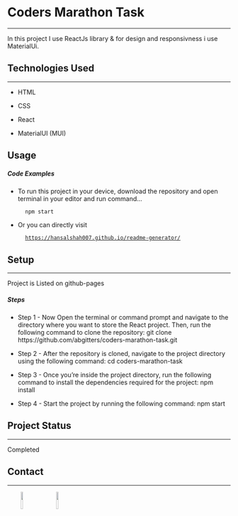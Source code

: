<h1>Coders Marathon Task</h1>
<hr><p>In this project I use ReactJs library &amp; for design and responsivness i use MaterialUi.</p><h2>Technologies Used</h2>
<hr><ul>
<li>HTML</li>
</ul><ul>
<li>CSS</li>
</ul><ul>
<li>React</li>
</ul><ul>
<li>MaterialUI (MUI)</li>
</ul>
<h2>Usage</h2>
<h5>Code Examples</h5><ul>
<li>To run this project in your device, download the repository and open terminal in your editor and run command...</li>
</ul><p><code style="margin-left:40px">npm start</code></p><ul>
<li>Or you can directly visit</li>
</ul><p><a href="https://hansalshah007.github.io/readme-generator/" target="_blank"><code style="margin-left:40px">https://hansalshah007.github.io/readme-generator/</code></a></p>

<h2>Setup</h2>
<hr><p>Project is Listed on github-pages</p><h5>Steps</h5><ul>
<li>Step 1 - Now Open the terminal or command prompt and navigate to the directory where you want to store the React project. Then, run the following command to clone the repository: git clone https://github.com/abgitters/coders-marathon-task.git</li>
</ul><ul>
<li>Step 2 - After the repository is cloned, navigate to the project directory using the following command: cd coders-marathon-task</li>
</ul><ul>
<li>Step 3 - Once you’re inside the project directory, run the following command to install the dependencies required for the project: npm install</li>
</ul><ul>
<li>Step 4 - Start the project by running the following command: npm start</li>
</ul><h2>Project Status</h2>
<hr><p>Completed</p><h2>Contact</h2>
<hr><p><span style="margin-right: 30px;"></span><a href="https://www.linkedin.com/in/abhishek-gujar-73185525b/"><img target="_blank" src="https://cdn.jsdelivr.net/gh/devicons/devicon/icons/linkedin/linkedin-original.svg" style="width: 10%;"></a><span style="margin-right: 30px;"></span><a href="https://github.com/abgitters?tab=repositories"><img target="_blank" src="https://cdn.jsdelivr.net/gh/devicons/devicon/icons/github/github-original.svg" style="width: 10%;"></a></p>
